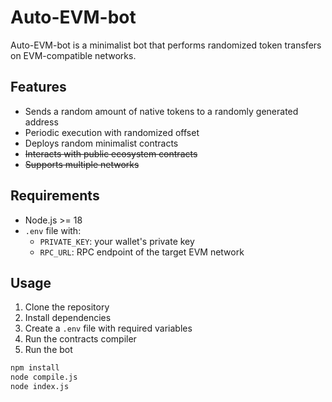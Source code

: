 # Auto-EVM-bot

Auto-EVM-bot is a minimalist bot that performs randomized token transfers on EVM-compatible networks.

## Features

- Sends a random amount of native tokens to a randomly generated address
- Periodic execution with randomized offset
- Deploys random minimalist contracts
- ~~Interacts with public ecosystem contracts~~
- ~~Supports multiple networks~~

## Requirements

- Node.js >= 18
- `.env` file with:
    - `PRIVATE_KEY`: your wallet's private key
    - `RPC_URL`: RPC endpoint of the target EVM network

## Usage

1. Clone the repository
2. Install dependencies
3. Create a `.env` file with required variables
4. Run the contracts compiler
5. Run the bot

```bash
npm install
node compile.js
node index.js
